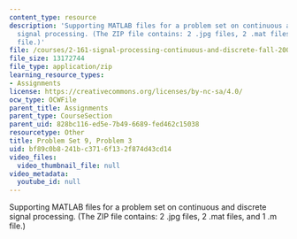 ```yaml
---
content_type: resource
description: 'Supporting MATLAB files for a problem set on continuous and discrete
  signal processing. (The ZIP file contains: 2 .jpg files, 2 .mat files, and 1 .m
  file.)'
file: /courses/2-161-signal-processing-continuous-and-discrete-fall-2008/bf89c0b8241bc3716f132f874d43cd14_PS9Prob3.zip
file_size: 13172744
file_type: application/zip
learning_resource_types:
- Assignments
license: https://creativecommons.org/licenses/by-nc-sa/4.0/
ocw_type: OCWFile
parent_title: Assignments
parent_type: CourseSection
parent_uid: 828bc116-ed5e-7b49-6689-fed462c15038
resourcetype: Other
title: Problem Set 9, Problem 3
uid: bf89c0b8-241b-c371-6f13-2f874d43cd14
video_files:
  video_thumbnail_file: null
video_metadata:
  youtube_id: null
---
```

Supporting MATLAB files for a problem set on continuous and discrete signal processing. (The ZIP file contains: 2 .jpg files, 2 .mat files, and 1 .m file.)